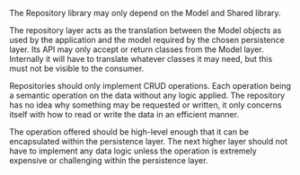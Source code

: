 ﻿The Repository library may only depend on the Model and Shared library.

The repository layer acts as the translation between the Model objects as used by the application and the model required by the
chosen persistence layer.  Its API may only accept or return classes from the Model layer.  Internally it will have to translate
whatever classes it may need, but this must not be visible to the consumer.

Repositories should only implement CRUD operations.  Each operation being a semantic operation on the data without any logic applied.
The repository has no idea why something may be requested or written, it only concerns itself with how to read or write the data
in an efficient manner.

The operation offered should be high-level enough that it can be encapsulated within the persistence layer.  The next higher layer
should not have to implement any data logic unless the operation is extremely expensive or challenging within the persistence layer.
